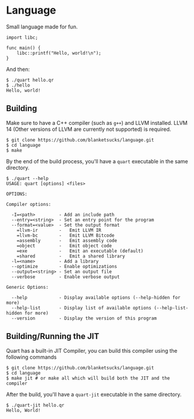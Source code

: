 # Language

Small language made for fun.

```
import libc;

func main() {
    libc::printf("Hello, world!\n");
}
```

And then:

```console
$ ./quart hello.qr
$ ./hello
Hello, world!
```

## Building

Make sure to have a C++ compiler (such as `g++`) and LLVM installed. LLVM 14 (Other versions of LLVM are currently not supported) is required.

```console
$ git clone https://github.com/blanketsucks/language.git
$ cd language
$ make 
```

By the end of the build process, you'll have a `quart` executable in the same directory.

```console
$ ./quart --help
USAGE: quart [options] <files>

OPTIONS:

Compiler options:

  -I=<path>         - Add an include path
  --entry=<string>  - Set an entry point for the program
  --format=<value>  - Set the output format
    =llvm-ir        -   Emit LLVM IR
    =llvm-bc        -   Emit LLVM Bitcode
    =assembly       -   Emit assembly code
    =object         -   Emit object code
    =exe            -   Emit an executable (default)
    =shared         -   Emit a shared library
  -l=<name>         - Add a library
  --optimize        - Enable optimizations
  --output=<string> - Set an output file
  --verbose         - Enable verbose output

Generic Options:

  --help            - Display available options (--help-hidden for more)
  --help-list       - Display list of available options (--help-list-hidden for more)
  --version         - Display the version of this program
```

## Building/Running the JIT

Quart has a built-in JIT Compiler, you can build this compiler using the following commands

```console
$ git clone https://github.com/blanketsucks/language.git
$ cd language
$ make jit # or make all which will build both the JIT and the compiler
```

After the build, you'll have a `quart-jit` executable in the same directory.

```console
$ ./quart-jit hello.qr
Hello, World!
```
